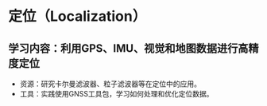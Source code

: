 # 定位（Localization）

## 学习内容：利用GPS、IMU、视觉和地图数据进行高精度定位

+ 资源：研究卡尔曼滤波器、粒子滤波器等在定位中的应用。
+ 工具：实践使用GNSS工具包，学习如何处理和优化定位数据。
